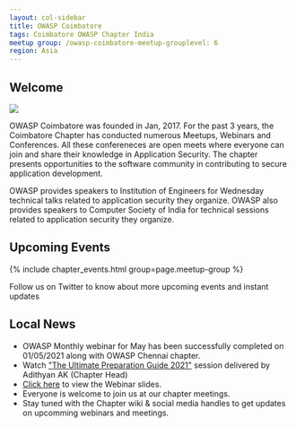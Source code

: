 ```yaml
---
layout: col-sidebar
title: OWASP Coimbatore
tags: Coimbatore OWASP Chapter India
meetup group: /owasp-coimbatore-meetup-grouplevel: 6
region: Asia
---
```


## Welcome

<img src="assets/images/logo/owasp_coimbatore_logo.jpg"/>

OWASP Coimbatore was founded in Jan, 2017. For the past 3 years, the Coimbatore Chapter has conducted numerous Meetups, Webinars and Conferences. All these confereneces are open meets where everyone can join and share their knowledge in Application Security. The chapter presents opportunities to the software community in contributing to secure application development.

OWASP provides speakers to Institution of Engineers for Wednesday technical talks related to application security they organize. OWASP also provides speakers to Computer Society of India for technical sessions related to application security they organize.

## Upcoming Events

{% include chapter_events.html group=page.meetup-group %}

Follow us on Twitter to know about more upcoming events and instant updates

## Local News
- OWASP Monthly webinar for May has been successfully completed on 01/05/2021 along with OWASP Chennai chapter. 
- Watch ["The Ultimate Preparation Guide 2021"](https://www.youtube.com/watch?v=Wqkr5S1b9gA&ab_channel=AdithyanAK) session delivered by Adithyan AK (Chapter Head)
- [Click here](https://github.com/adithyan-ak/Slides) to view the Webinar slides.
- Everyone is welcome to join us at our chapter meetings.
- Stay tuned with the Chapter wiki & social media handles to get updates on upcomming webinars and meetings.


